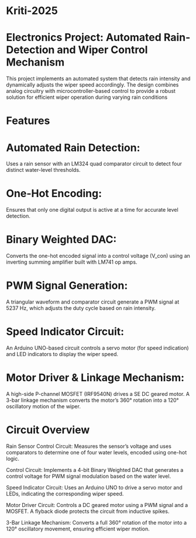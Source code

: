 # Kriti-2025
# Electronics Project: Automated Rain-Detection and Wiper Control Mechanism

This project implements an automated system that detects rain intensity and dynamically adjusts the wiper speed accordingly. The design combines analog circuitry with microcontroller-based control to provide a robust solution for efficient wiper operation during varying rain conditions

# Features
# Automated Rain Detection:
Uses a rain sensor with an LM324 quad comparator circuit to detect four distinct water-level thresholds.

# One-Hot Encoding:
Ensures that only one digital output is active at a time for accurate level detection.

# Binary Weighted DAC:
Converts the one-hot encoded signal into a control voltage (V_con) using an inverting summing amplifier built with LM741 op amps.

# PWM Signal Generation:
A triangular waveform and comparator circuit generate a PWM signal at 5237 Hz, which adjusts the duty cycle based on rain intensity.

# Speed Indicator Circuit:
An Arduino UNO-based circuit controls a servo motor (for speed indication) and LED indicators to display the wiper speed.

# Motor Driver & Linkage Mechanism:
A high-side P-channel MOSFET (IRF9540N) drives a SE DC geared motor. A 3-bar linkage mechanism converts the motor’s 360° rotation into a 120° oscillatory motion of the wiper.

# Circuit Overview
Rain Sensor Control Circuit:
Measures the sensor’s voltage and uses comparators to determine one of four water levels, encoded using one-hot logic.

Control Circuit:
Implements a 4-bit Binary Weighted DAC that generates a control voltage for PWM signal modulation based on the water level.

Speed Indicator Circuit:
Uses an Arduino UNO to drive a servo motor and LEDs, indicating the corresponding wiper speed.

Motor Driver Circuit:
Controls a DC geared motor using a PWM signal and a MOSFET. A flyback diode protects the circuit from inductive spikes.

3-Bar Linkage Mechanism:
Converts a full 360° rotation of the motor into a 120° oscillatory movement, ensuring efficient wiper motion.

